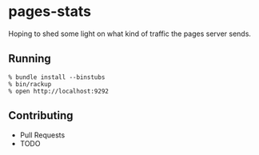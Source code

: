 pages-stats
===========

Hoping to shed some light on what kind of traffic the pages server sends.

Running
-------

    % bundle install --binstubs
    % bin/rackup
    % open http://localhost:9292

Contributing
------------

* Pull Requests
* TODO

